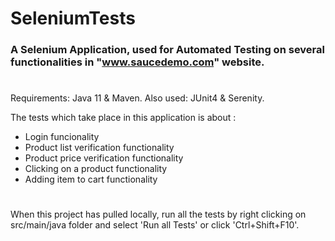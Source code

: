 # SeleniumTests
### A Selenium Application, used for Automated Testing on several functionalities in "www.saucedemo.com" website.  
#
Requirements: Java 11 & Maven.
Also used: JUnit4 & Serenity.

The tests which take place in this application is about :
- Login funcionality
- Product list verification functionality
- Product price verification functionality
- Clicking on a product functionality
- Adding item to cart functionality

#
When this project has pulled locally, run all the tests by right clicking on src/main/java folder and select 'Run all Tests' or click 'Ctrl+Shift+F10'.
